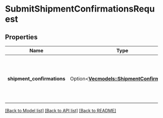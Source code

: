 # SubmitShipmentConfirmationsRequest

## Properties

Name | Type | Description | Notes
------------ | ------------- | ------------- | -------------
**shipment_confirmations** | Option<[**Vec<models::ShipmentConfirmation>**](ShipmentConfirmation.md)> | Array of `ShipmentConfirmation` objects. Each `ShipmentConfirmation` object represents the confirmation details for a specific shipment. | [optional]

[[Back to Model list]](../README.md#documentation-for-models) [[Back to API list]](../README.md#documentation-for-api-endpoints) [[Back to README]](../README.md)


